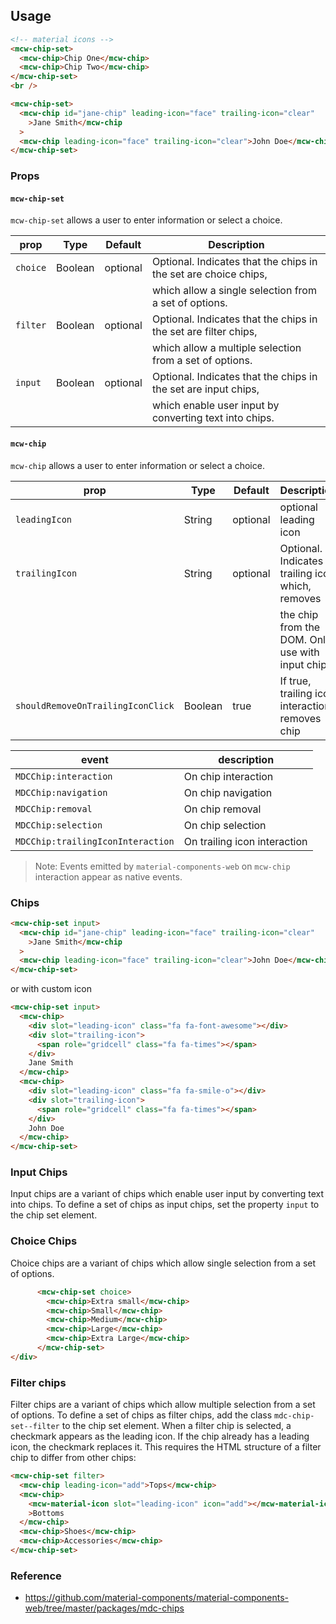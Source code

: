 ## Usage

```html
<!-- material icons -->
<mcw-chip-set>
  <mcw-chip>Chip One</mcw-chip>
  <mcw-chip>Chip Two</mcw-chip>
</mcw-chip-set>
<br />

<mcw-chip-set>
  <mcw-chip id="jane-chip" leading-icon="face" trailing-icon="clear"
    >Jane Smith</mcw-chip
  >
  <mcw-chip leading-icon="face" trailing-icon="clear">John Doe</mcw-chip>
</mcw-chip-set>
```

### Props

#### `mcw-chip-set`

`mcw-chip-set` allows a user to enter information or select a choice.

| prop     | Type    | Default  | Description                                                     |
| -------- | ------- | -------- | --------------------------------------------------------------- |
| `choice` | Boolean | optional | Optional. Indicates that the chips in the set are choice chips, |
|          |         |          | which allow a single selection from a set of options.           |
| `filter` | Boolean | optional | Optional. Indicates that the chips in the set are filter chips, |
|          |         |          | which allow a multiple selection from a set of options.         |
| `input`  | Boolean | optional | Optional. Indicates that the chips in the set are input chips,  |
|          |         |          | which enable user input by converting text into chips.          |

#### `mcw-chip`

`mcw-chip` allows a user to enter information or select a choice.

| prop                              | Type    | Default  | Description                                        |
| --------------------------------- | ------- | -------- | -------------------------------------------------- |
| `leadingIcon`                     | String  | optional | optional leading icon                              |
| `trailingIcon`                    | String  | optional | Optional. Indicates a trailing icon which, removes |
|                                   |         |          | the chip from the DOM. Only use with input chips.  |
| `shouldRemoveOnTrailingIconClick` | Boolean | true     | If true, trailing icon interaction removes chip    |

| event                             | description                  |
| --------------------------------- | ---------------------------- |
| `MDCChip:interaction`             | On chip interaction          |
| `MDCChip:navigation`              | On chip navigation           |
| `MDCChip:removal`                 | On chip removal              |
| `MDCChip:selection`               | On chip selection            |
| `MDCChip:trailingIconInteraction` | On trailing icon interaction |

> Note: Events emitted by `material-components-web` on `mcw-chip` interaction appear as native events.

### Chips

```html
<mcw-chip-set input>
  <mcw-chip id="jane-chip" leading-icon="face" trailing-icon="clear"
    >Jane Smith</mcw-chip
  >
  <mcw-chip leading-icon="face" trailing-icon="clear">John Doe</mcw-chip>
</mcw-chip-set>
```

or with custom icon

```html
<mcw-chip-set input>
  <mcw-chip>
    <div slot="leading-icon" class="fa fa-font-awesome"></div>
    <div slot="trailing-icon">
      <span role="gridcell" class="fa fa-times"></span>
    </div>
    Jane Smith
  </mcw-chip>
  <mcw-chip>
    <div slot="leading-icon" class="fa fa-smile-o"></div>
    <div slot="trailing-icon">
      <span role="gridcell" class="fa fa-times"></span>
    </div>
    John Doe
  </mcw-chip>
</mcw-chip-set>
```

### Input Chips

Input chips are a variant of chips which enable user input by converting text into chips. To define a set of chips as input chips, set the property `input` to the chip set element.

### Choice Chips

Choice chips are a variant of chips which allow single selection from a set of options.

```html
      <mcw-chip-set choice>
        <mcw-chip>Extra small</mcw-chip>
        <mcw-chip>Small</mcw-chip>
        <mcw-chip>Medium</mcw-chip>
        <mcw-chip>Large</mcw-chip>
        <mcw-chip>Extra Large</mcw-chip>
      </mcw-chip-set>
</div>
```

### Filter chips

Filter chips are a variant of chips which allow multiple selection from a set of options. To define a set of chips as filter chips, add the class `mdc-chip-set--filter` to the chip set element. When a filter chip is selected, a checkmark appears as the leading icon. If the chip already has a leading icon, the checkmark replaces it. This requires the HTML structure of a filter chip to differ from other chips:

```html
<mcw-chip-set filter>
  <mcw-chip leading-icon="add">Tops</mcw-chip>
  <mcw-chip>
    <mcw-material-icon slot="leading-icon" icon="add"></mcw-material-icon
    >Bottoms
  </mcw-chip>
  <mcw-chip>Shoes</mcw-chip>
  <mcw-chip>Accessories</mcw-chip>
</mcw-chip-set>
```

### Reference

- <https://github.com/material-components/material-components-web/tree/master/packages/mdc-chips>
